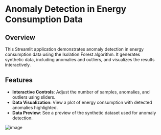 # Anomaly Detection in Energy Consumption Data

## Overview

This Streamlit application demonstrates anomaly detection in energy consumption data using the Isolation Forest algorithm. It generates synthetic data, including anomalies and outliers, and visualizes the results interactively.

## Features

- **Interactive Controls**: Adjust the number of samples, anomalies, and outliers using sliders.
- **Data Visualization**: View a plot of energy consumption with detected anomalies highlighted.
- **Data Preview**: See a preview of the synthetic dataset used for anomaly detection.

![image](https://github.com/user-attachments/assets/308c7dd0-82c5-4e7e-9855-70c1181a568e)
